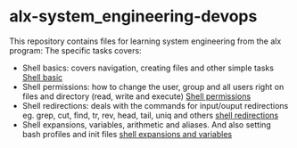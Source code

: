 # alx-system_engineering-devops
This repository contains files for learning system engineering from the alx program:
The specific tasks covers:



* Shell basics: covers navigation, creating files and other simple tasks [Shell basic](./0x00-shell_basics)
* Shell permissions: how to change the user, group and all users right on files and directory (read, write and execute) [Shell permissions](./0x01-shell_permissions)
* Shell redirections: deals with the commands for input/ouput redirections eg. grep, cut, find, tr, rev, head, tail, uniq and others [shell redirections](./0x02-shell_redirections)
* Shell expansions, variables, arithmetic and aliases. And also setting bash profiles and init files [shell expansions and variables](./0x03-shell_variables_expansions)
